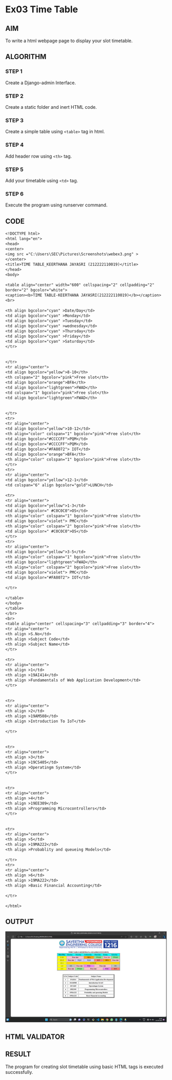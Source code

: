 # Ex03 Time Table

## AIM
To write a html webpage page to display your slot timetable.

## ALGORITHM
### STEP 1
Create a Django-admin Interface.

### STEP 2
Create a static folder and inert HTML code.

### STEP 3
Create a simple table using ```<table>``` tag in html.

### STEP 4
Add header row using ```<th>``` tag.

### STEP 5
Add your timetable using ```<td>``` tag.

### STEP 6
Execute the program using runserver command.

## CODE

```
<!DOCTYPE html>
<html lang="en">
<head>
<center>
<img src ="C:\Users\SEC\Pictures\Screenshots\webex3.png" >
</center>
<title>TIME TABLE_KEERTHANA JAYASRI (212222110019)</title>
</head>
<body>

<table align="center" width="600" cellspacing="2" cellpadding="2" border="2" bgcolor="white">
<caption><b>TIME TABLE-KEERTHANA JAYASRI(212222110019)</b></caption><br>

<th align bgcolor="cyan" >Date/Day</td>
<td align bgcolor="cyan" >Monday</td>
<td align bgcolor="cyan" >Tuesday</td>
<td align bgcolor="cyan" >wednesday</td>
<td align bgcolor="cyan" >Thursday</td>
<td align bgcolor="cyan" >Friday</td>
<td align bgcolor="cyan" >Saturday</td>
</tr>


</tr>
<tr align="center">
<td align bgcolor="yellow">8-10</th>  
<th colspan="2" bgcolor="pink">Free slot</th>    
<td align bgcolor="orange">BFA</th>
<td align bgcolor="lightgreen">FWAD</th>
<td colspan="1" bgcolor="pink">Free slot</th>    
<td align bgcolor="lightgreen">FWAD</th>


</tr>
<tr>
<tr align="center">
<td align bgcolor="yellow">10-12</td>
<th align="color" colspan="1" bgcolor="pink">Free slot</th>  
<td align bgcolor="#CCCCFF">PQM</td>
<td align bgcolor="#CCCCFF">PQM</td>
<td align bgcolor="#FA8072"> IOT</td>
<td align bgcolor="orange">BFA</th>
<th align="color" colspan="1" bgcolor="pink">Free slot</th>  
</tr>
<tr>
<tr align="center">
<td align bgcolor="yellow">12-1</td>
<td colspan="6" align bgcolor="gold">LUNCH</td>

<tr>
<tr align="center">
<td align bgcolor="yellow">1-3</td>
<td align bgcolor="	#C0C0C0">OS</td>
<th align="color" colspan="1" bgcolor="pink">Free slot</th>  
<td align bgcolor="violet"> PMC</td>
<th align="color" colspan="2" bgcolor="pink">Free slot</th>  
<td align bgcolor="	#C0C0C0">OS</td>
</tr>
<tr>
<tr align="center">
<td align bgcolor="yellow">3-5</td>
<th align="color" colspan="1" bgcolor="pink">Free slot</th>  
<td align bgcolor="lightgreen">FWAD</th>
<th align="color" colspan="2" bgcolor="pink">Free slot</th>  
<td align bgcolor="violet"> PMC</td>
<td align bgcolor="#FA8072"> IOT</td>

</tr>

</table>
</body>
</table>
</br>
<br>
<table align="center" cellspacing="3" cellpadding="3" border="4">
<tr align="center">
<th align >S.No</td>
<th align >Subject Code</td>
<th align >Subject Name</td>
</tr>

<tr>
<tr align="center">
<th align >1</td>
<th align >19AI414</td>
<th align >Fundamentals of Web Application Development</td>
</tr>


<tr>
<tr align="center">
<th align >2</td>
<th align >19AM508</td>
<th align >Introduction To IoT</td>

</tr>


<tr>
<tr align="center">
<th align >3</td>
<th align >19CS405</td>
<th align >Operatingm System</td>
</tr>


<tr>
<tr align="center">
<th align >4</td>
<th align >19EE309</td>
<th align >Programming Microcontrollers</td>
</tr>


<tr>
<tr align="center">
<th align >5</td>
<th align >19MA222</td>
<th align >Probablity and queueing Models</td>

</tr>
<tr>
<tr align="center">
<th align >6</td>
<th align >19MA222</td>
<th align >Basic Financial Accounting</td>

</tr>

</html>
```
## OUTPUT
![Output](<Screenshot (2).png>)

## HTML VALIDATOR


## RESULT
The program for creating slot timetable using basic HTML tags is executed successfully.
